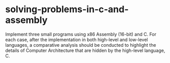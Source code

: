 # solving-problems-in-c-and-assembly
Implement three small programs using x86 Assembly (16-bit) and C. For each case, after the implementation in both high-level and low-level languages, a comparative analysis should be conducted to highlight the details of Computer Architecture that are hidden by the high-level language, C.
